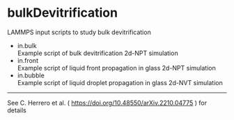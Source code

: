 # bulkDevitrification
LAMMPS input scripts to study bulk devitrification

* in.bulk  </br>         Example script of bulk devitrification 2d-NPT simulation
* in.front </br>         Example script of liquid front propagation in glass 2d-NPT simulation
* in.bubble </br>        Example script of liquid droplet propagation in glass 2d-NVT simulation

--------------
See C. Herrero et al. ( https://doi.org/10.48550/arXiv.2210.04775 ) for details
